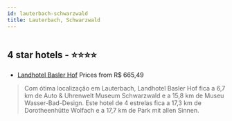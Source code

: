 ```yaml
---
id: lauterbach-schwarzwald
title: Lauterbach, Schwarzwald
---
```


<center><img src="https://i.travelapi.com/hotels/12000000/11460000/11456900/11456832/dd0d48e2_b.jpg" alt="" /></center>


##  4 star hotels - ⭐️⭐️⭐️⭐️

-    [Landhotel Basler Hof](https://www.hurb.com/br/aud/https://www.hurb.com/br/hotels/lauterbach/landhotel-basler-hof-HT-CO7F?cmp=18055) Prices from R$ 665,49
   > Com ótima localização em Lauterbach, Landhotel Basler Hof fica a 6,7 km de Auto & Uhrenwelt Museum Schwarzwald e a 15,8 km de Museu Wasser-Bad-Design.  Este hotel de 4 estrelas fica a 17,3 km de Dorotheenhütte Wolfach e a 17,7 km de Park mit allen Sinnen.
